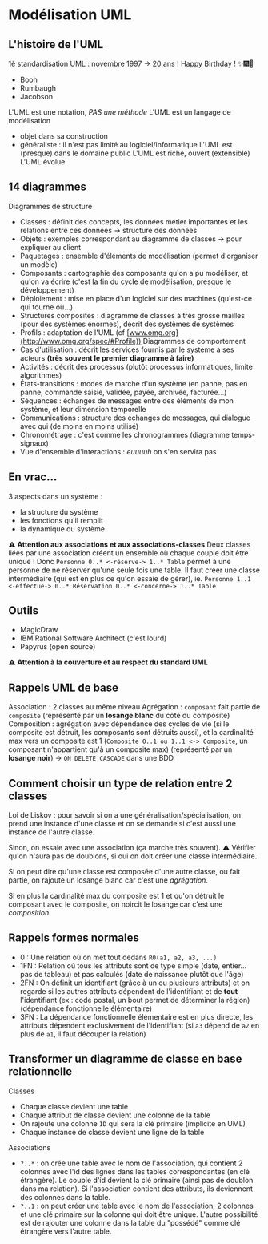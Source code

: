 Modélisation UML
================

## L'histoire de l'UML

1è standardisation UML : novembre 1997 -> 20 ans ! Happy Birthday ! ✨🎆🎂
  - Booh
  - Rumbaugh
  - Jacobson

L'UML est une notation, *PAS une méthode*
L'UML est un langage de modélisation
  - objet dans sa construction
  - généraliste : il n'est pas limité au logiciel/informatique
L'UML est (presque) dans le domaine public
L'UML est riche, ouvert (extensible)
L'UML évolue

## 14 diagrammes

Diagrammes de structure
  - Classes : définit des concepts, les données métier importantes et les relations entre ces données -> structure des données
  - Objets : exemples correspondant au diagramme de classes -> pour expliquer au client
  - Paquetages : ensemble d'éléments de modélisation (permet d'organiser un modèle)
  - Composants : cartographie des composants qu'on a pu modéliser, et qu'on va écrire (c'est la fin du cycle de modélisation, presque le développement)
  - Déploiement : mise en place d'un logiciel sur des machines (qu'est-ce qui tourne où...)
  - Structures composites : diagramme de classes à très grosse mailles (pour des systèmes énormes), décrit des systèmes de systèmes
  - Profils : adaptation de l'UML (cf [www.omg.org](http://www.omg.org/spec/#Profile))
Diagrammes de comportement
  - Cas d'utilisation : décrit les services fournis par le système à ses acteurs **(très souvent le premier diagramme à faire)**
  - Activités : décrit des processus (plutôt processus informatiques, limite algorithmes)
  - États-transitions : modes de marche d'un système (en panne, pas en panne, commande saisie, validée, payée, archivée, facturée...)
  - Séquences : échanges de messages entre des éléments de mon système, et leur dimension temporelle
  - Communications : structure des échanges de messages, qui dialogue avec qui (de moins en moins utilisé)
  - Chronométrage : c'est comme les chronogrammes (diagramme temps-signaux)
  - Vue d'ensemble d'interactions : *euuuuh* on s'en servira pas

## En vrac...

3 aspects dans un système :
  - la structure du système
  - les fonctions qu'il remplit
  - la dynamique du système

**⚠ Attention aux associations et aux associations-classes**
Deux classes liées par une association créent un ensemble où chaque couple doit être unique ! Donc `Personne 0..* <-réserve-> 1..* Table` permet à une personne de ne réserver qu'une seule fois une table. Il faut créer une classe intermédiaire (qui est en plus ce qu'on essaie de gérer), ie. `Personne 1..1 <-effectue-> 0..* Réservation 0..* <-concerne-> 1..* Table`

## Outils

  - MagicDraw
  - IBM Rational Software Architect (c'est lourd)
  - Papyrus (open source)

**⚠ Attention à la couverture et au respect du standard UML**

## Rappels UML de base

Association : 2 classes au même niveau
Agrégation : `composant` fait partie de `composite` (représenté par un **losange blanc** du côté du composite)
Composition : agrégation avec dépendance des cycles de vie (si le composite est détruit, les composants sont détruits aussi), et la cardinalité max vers un composite est 1 (`Composite 0..1 ou 1..1 <-> Composite`, un composant n'appartient qu'à un composite max) (représenté par un **losange noir**) -> `ON DELETE CASCADE` dans une BDD

## Comment choisir un type de relation entre 2 classes

Loi de Liskov : pour savoir si on a une généralisation/spécialisation, on prend une instance d'une classe et on se demande si c'est aussi une instance de l'autre classe.

Sinon, on essaie avec une association (ça marche très souvent). ⚠ Vérifier qu'on n'aura pas de doublons, si oui on doit créer une classe intermédiaire.

Si on peut dire qu'une classe est composée d'une autre classe, ou fait partie, on rajoute un losange blanc car c'est une *agrégation*.

Si en plus la cardinalité max du composite est 1 et qu'on détruit le composant avec le composite, on noircit le losange car c'est une *composition*.

## Rappels formes normales

  - 0 : Une relation où on met tout dedans `R0(a1, a2, a3, ...)`
  - 1FN : Relation où tous les attributs sont de type simple (date, entier... pas de tableau) et pas calculés (date de naissance plutôt que l'âge)
  - 2FN : On définit un identifiant (grâce à un ou plusieurs attributs) et on regarde si les autres attributs dépendent de l'identifiant et de **tout** l'identifiant (ex : code postal, un bout permet de déterminer la région)(dépendance fonctionnelle élémentaire)
  - 3FN : La dépendance fonctionnelle élémentaire est en plus directe, les attributs dépendent exclusivement de l'identifiant (si `a3` dépend de `a2` en plus de `a1`, il faut découper la relation)

## Transformer un diagramme de classe en base relationnelle

Classes
  - Chaque classe devient une table
  - Chaque attribut de classe devient une colonne de la table
  - On rajoute une colonne `ID` qui sera la clé primaire (implicite en UML)
  - Chaque instance de classe devient une ligne de la table

Associations
  - `?..*` : on crée une table avec le nom de l'association, qui contient 2 colonnes avec l'id des lignes dans les tables correspondantes (en clé étrangère). Le couple d'id devient la clé primaire (ainsi pas de doublon dans ma relation). Si l'association contient des attributs, ils deviennent des colonnes dans la table.
  - `?..1` : on peut créer une table avec le nom de l'association, 2 colonnes et une clé primaire sur la colonne qui doit être unique. L'autre possibilité est de rajouter une colonne dans la table du "possédé" comme clé étrangère vers l'autre table.
